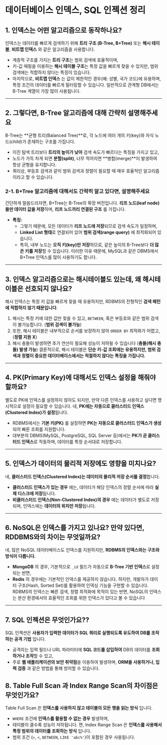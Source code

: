 # 데이터베이스 인덱스, SQL 인젝션 정리

## 1. 인덱스는 어떤 알고리즘으로 동작하나요?
인덱스는 데이터를 빠르게 검색하기 위해 **트리 구조 (B-Tree, B+Tree)** 또는 **해시 테이블**, **비트맵 인덱스** 와 같은 알고리즘을 사용합니다. 
- 계층적 구조를 가지는 **트리 구조**는 범위 검색에 효율적이며,  
- 키-값 매핑을 이용하는 **해시 테이블 구조**는 특정 값을 빠르게 찾을 수 있지만, 범위 검색에는 적합하지 않다는 특징이 있습니다.   
- 마지막으로, **비트맵 인덱스** 는 값이 제한적인 경우(예: 성별, 국가 코드)에 유용하며, 특정 조건의 데이터를 빠르게 필터링할 수 있습니다.
일반적으로 관계형 DB에서는 B-Tree 계열이 가장 많이 사용됩니다. 
---

## 2. 그렇다면, B-Tree 알고리즘에 대해 간략히 설명해주세요
B-Tree는 **균형 트리(Balanced Tree)**로, 각 노드에 여러 개의 키(key)와 자식 노드(child)가 존재하는 구조를 가집니다.
- 이진 탐색 트리보다 **트리의 높이가 낮아** 검색 속도가 빠르다는 특징을 가지고 있고, 
- 노드가 가득 차게 되면 **분할(split)**, 너무 적어지면 **병합(merge)**이 발생하여 항상 균형을 유지합니다.
- 쿼리상, 부등호 검색과 같이 범위 검색과 정렬이 필요할 때 매우 효율적인 알고리즘이라고 할 수 있습니다.  

### 2-1. B+Tree 알고리즘에 대해서도 간략히 알고 있다면, 설명해주세요
간단하게 말씀드리자면, B+Tree는 B-Tree의 확장 버전입니다. **리프 노드(leaf node)들만 데이터 값을 저장**하며, **리프 노드끼리 연결된 구조** 를 가집니다.  
- **특징:**  
  - 그렇기 때문에, 모든 데이터가 **리프 노드에 저장**되므로 검색 속도가 일정하며,  
  - **Linked List 형태**로 연결되어 있어 **범위 검색(range query)** 에 최적화되어 있습니다. 
  - 특히, 내부 노드는 **오직 키(key)만 저장**하므로, 같은 높이의 B-Tree보다 **더 많은 키를 저장**할 수 있습니다. 
이러한 이유 때문에, MySQL과 같은 DBMS에서 B+Tree 인덱스를 많이 사용하기도 합니다. 
---

## 3. 인덱스 알고리즘으로는 해시테이블도 있는데, 왜 해시테이블은 선호되지 않나요?
해시 인덱스는 특정 키 값을 빠르게 찾을 때 유용하지만, RDBMS의 전형적인 **검색 패턴에 적합하지 않기 때문입니다**.  
1. 해시는 특정 키에 대한 값만 찾을 수 있고, `BETWEEN`, 혹은 부등호와 같은 범위 검색이 불가능합니다. (**범위 검색이 불가능**)
2. 또한, 해시 테이블은 내부적으로 순서를 보장하지 않아 `ORDER BY` 최적화가 어렵고,  (**정렬 지원 X**)
3. 해시 충돌이 발생하면 추가 연산이 필요해 성능이 저하될 수 있습니다 (**충돌(해시 충돌) 발생 가능**)
결론적으로, 해시 테이블은 **단순 키-값 조회에는 유용하지만, 범위 검색과 정렬이 중요한 데이터베이스에서는 적절하지 않다는 특징을 가집니다.**  

---

## 4. PK(Primary Key)에 대해서도 인덱스 설정을 해줘야 할까요?
별도로 PK에 인덱스를 설정하지 않아도 되지만, 만약 다른 인덱스를 사용하고 싶다면 명시적으로 설정이 필요할 수 있습니다.
네, **PK에는 자동으로 클러스터드 인덱스(Clustered Index)가 설정**됩니다.  
- RDBMS에서는 **기본 키(PK)** 를 설정하면 **PK는 자동으로 클러스터드 인덱스가 생성** 되어 빠른 조회를 지원합니다.  
- 대부분의 DBMS(MySQL, PostgreSQL, SQL Server 등)에서는 **PK가 곧 클러스터드 인덱스**로 작동하며, 데이터를 특정 순서대로 저장합니다.

---

## 5. 인덱스가 데이터의 물리적 저장에도 영향을 미치나요?
네, **클러스터드 인덱스(Clustered Index)는 데이터의 물리적 저장 순서를 결정**합니다.  
- **클러스터드 인덱스가 있는 경우** 에는, 데이터가 해당 인덱스의 정렬 순서에 따라 **실제 디스크에 저장**됩니다.  
- **비클러스터드 인덱스(Non-Clustered Index)의 경우** 에는 데이터가 별도로 저장되며, 인덱스에는 **데이터의 위치만 저장**됩니다.  

---

## 6. NoSQL은 인덱스를 가지고 있나요? 만약 있다면, RDDBMS와의 차이는 무엇일까요?
네, 많은 NoSQL 데이터베이스도 인덱스를 지원하지만, **RDBMS의 인덱스와는 구조와 방식이 다릅니다.**  
- **MongoDB** 의 경우, 기본적으로 `_id` 필드가 자동으로 **B-Tree 기반 인덱스**로 설정되는 반면, 
- **Redis** 의 경우에는 기본적인 인덱스를 제공하지 않습니다. 하지만, 개발자가 데이터 구조(Hash, Sorted Set)를 활용하여 인덱싱 기능을 구현할 수 있습니다.   
RDBMS의 인덱스는 빠른 검색, 정렬 최적화에 목적이 있는 반면, NoSQL의 인덱스는 분산 환경에서의 효율적인 조회를 위한 인덱스가 있다고 볼 수 있습니다
---

## 7. SQL 인젝션은 무엇인가요??
SQL 인젝션은 **사용자가 입력한 데이터가 SQL 쿼리로 실행되도록 유도하여 DB를 조작하는 공격 기법** 입니다. 
- 공격자는 입력 필드나 URL 파라미터에 **SQL 코드를 삽입하여** DB의 데이터를 **조회하거나 조작**할 수 있고, 
- 주로 **웹 애플리케이션의 보안 취약점**을 이용하여 발생하며, **ORM을 사용하거나, 입력 검증** 과 같은 방법을 통해 방어할 수 있습니다. 


## 8. Table Full Scan 과 Index Range Scan의 차이점은 무엇인가요?
Table Full Scan 은 **인덱스를 사용하지 않고 테이블의 모든 행을 읽는 방식** 입니다.
- `WHERE` 조건에 **인덱스를 활용할 수 없는 경우** 발생하며,
- 테이블이 클수록 성능이 저하됩니다.
  면, Index Range Scan 은 **인덱스를 사용해서 특정 범위의 데이터를 조회하는 방식** 입니다.
- 범위 조건 (`>`, `<`, `BETWEEN`, `LIKE 'abc%'`)이 포함된 경우 사용됩니다. 

